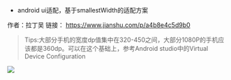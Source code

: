 - android ui适配，基于smallestWidth的适配方案

作者：拉丁吴
链接：
https://www.jianshu.com/p/a4b8e4c5d9b0

> Tips:大部分手机的宽度dp值集中在320-450之间，大部分1080P的手机应该都是360dp。可以在这个基础上，参考Android studio中的Virtual Device Configuration

![](https://github.com/ladingwu/dimens_sw/blob/master/tips.jpg)

